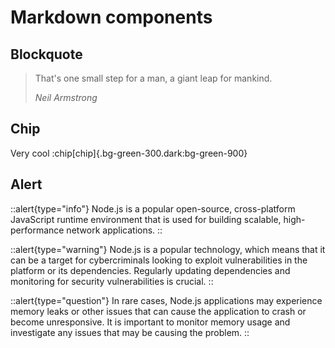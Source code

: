 # Markdown components

## Blockquote

> That's one small step for a man, a giant leap for mankind.
>
> _Neil Armstrong_

## Chip

Very cool :chip[chip]{.bg-green-300.dark:bg-green-900}

## Alert

::alert{type="info"}
  Node.js is a popular open-source, cross-platform JavaScript runtime environment that is used for building scalable, high-performance network applications.
::

::alert{type="warning"}
  Node.js is a popular technology, which means that it can be a target for cybercriminals looking to exploit vulnerabilities in the platform or its dependencies. Regularly updating dependencies and monitoring for security vulnerabilities is crucial.
::

::alert{type="question"}
  In rare cases, Node.js applications may experience memory leaks or other issues that can cause the application to crash or become unresponsive. It is important to monitor memory usage and investigate any issues that may be causing the problem.
::